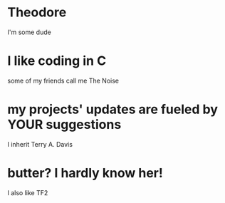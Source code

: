 # Theodore
I'm some dude

# I like coding in C

some of my friends call me The Noise

# my projects' updates are fueled by YOUR suggestions

I inherit Terry A. Davis

# butter? I hardly know her!

I also like TF2
